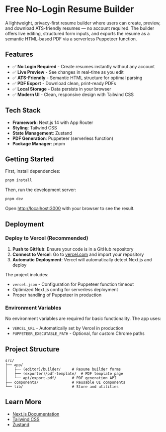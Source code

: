 # Free No-Login Resume Builder

A lightweight, privacy-first resume builder where users can create, preview, and download ATS-friendly resumes — no account required. The builder offers live editing, structured form inputs, and exports the resume as a semantic HTML-based PDF via a serverless Puppeteer function.

## Features

- ✅ **No Login Required** - Create resumes instantly without any account
- ✅ **Live Preview** - See changes in real-time as you edit
- ✅ **ATS-Friendly** - Semantic HTML structure for optimal parsing
- ✅ **PDF Export** - Download clean, print-ready PDFs
- ✅ **Local Storage** - Data persists in your browser
- ✅ **Modern UI** - Clean, responsive design with Tailwind CSS

## Tech Stack

- **Framework**: Next.js 14 with App Router
- **Styling**: Tailwind CSS
- **State Management**: Zustand
- **PDF Generation**: Puppeteer (serverless function)
- **Package Manager**: pnpm

## Getting Started

First, install dependencies:

```bash
pnpm install
```

Then, run the development server:

```bash
pnpm dev
```

Open [http://localhost:3000](http://localhost:3000) with your browser to see the result.

## Deployment

### Deploy to Vercel (Recommended)

1. **Push to GitHub**: Ensure your code is in a GitHub repository
2. **Connect to Vercel**: Go to [vercel.com](https://vercel.com) and import your repository
3. **Automatic Deployment**: Vercel will automatically detect Next.js and deploy

The project includes:
- `vercel.json` - Configuration for Puppeteer function timeout
- Optimized Next.js config for serverless deployment
- Proper handling of Puppeteer in production

### Environment Variables

No environment variables are required for basic functionality. The app uses:
- `VERCEL_URL` - Automatically set by Vercel in production
- `PUPPETEER_EXECUTABLE_PATH` - Optional, for custom Chrome paths

## Project Structure

```
src/
├── app/
│   ├── (editor)/builder/     # Resume builder forms
│   ├── (exporter)/pdf-template/  # PDF template page
│   └── api/export-pdf/       # PDF generation API
├── components/               # Reusable UI components
└── lib/                      # Store and utilities
```

## Learn More

- [Next.js Documentation](https://nextjs.org/docs)
- [Tailwind CSS](https://tailwindcss.com/docs)
- [Zustand](https://github.com/pmndrs/zustand)
